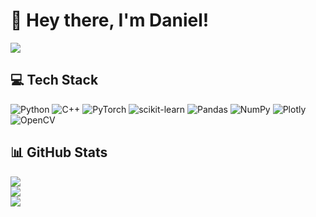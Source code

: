 # 💫 Hey there, I'm Daniel!

<!-- ![Download CV](https://img.shields.io/badge/Download%20CV-%2523000011.svg?style=for-the-badge&color=%233260a8&link=https%3A%2F%2Fgithub.com%2Fdown-shift%2Fdown-shift%2Fblob%2Fmain%2FDaniel_Fedorov_DS.pdf) -->
<a href="https://github.com/down-shift/down-shift/blob/main/Daniel_Fedorov_DS.pdf"><img src="https://img.shields.io/badge/Download%20CV-%2523000011.svg?style=for-the-badge&color=%23eb4034&logo=Adobe%20Acrobat%20Reader&logoColor=white&link=https%3A%2F%2Fgithub.com%2Fdown-shift%2Fdown-shift%2Fblob%2Fmain%2FDaniel_Fedorov_DS.pdf"/></a>


## 💻 Tech Stack

![Python](https://img.shields.io/badge/python-3670A0?style=for-the-badge&logo=python&logoColor=ffdd54) ![C++](https://img.shields.io/badge/c++-%2300599C.svg?style=for-the-badge&logo=c%2B%2B&logoColor=white) ![PyTorch](https://img.shields.io/badge/PyTorch-%23EE4C2C.svg?style=for-the-badge&logo=PyTorch&logoColor=white) ![scikit-learn](https://img.shields.io/badge/scikit--learn-%23F7931E.svg?style=for-the-badge&logo=scikit-learn&logoColor=white) ![Pandas](https://img.shields.io/badge/pandas-%23150458.svg?style=for-the-badge&logo=pandas&logoColor=white) ![NumPy](https://img.shields.io/badge/numpy-%23013243.svg?style=for-the-badge&logo=numpy&logoColor=white) ![Plotly](https://img.shields.io/badge/Plotly-%233F4F75.svg?style=for-the-badge&logo=plotly&logoColor=white)![OpenCV](https://img.shields.io/badge/opencv-%23white.svg?style=for-the-badge&logo=opencv&logoColor=white)

## 📊 GitHub Stats

![](https://github-readme-stats.vercel.app/api?username=down-shift&theme=dark&hide_border=true&include_all_commits=false&count_private=false)<br/>
![](https://github-readme-streak-stats.herokuapp.com/?user=down-shift&theme=dark&hide_border=true)<br/>
![](https://github-readme-stats.vercel.app/api/top-langs/?username=down-shift&theme=dark&hide_border=true&include_all_commits=false&count_private=false&layout=compact)

